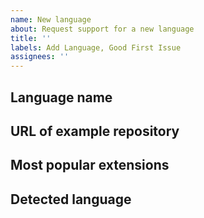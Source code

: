 ```yaml
---
name: New language
about: Request support for a new language
title: ''
labels: Add Language, Good First Issue
assignees: ''
---
```


<!--

If you would like to see support added for a new language, please feel free to
submit a Pull Request adding support for your language; we don't need an issue
first. If you don't have the time or resources, feel free to continue with this
issue.

-->
## Language name


## URL of example repository


## Most popular extensions

<!--

List the extensions commonly used by this language.

-->

## Detected language

<!--

What language are files for this language being identified as, if any?

-->
